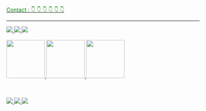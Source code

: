 <div class="container">
   <u><p style="color : green ;"> Contact :  👇 👇 👇 👇 👇 👇 </p>  <u>
      <hr>
   <a href="https://ammar-med-ayoub.netlify.app/" target="_blank">
    <img src="https://img.shields.io/badge/My portfolio-00C7B7?style=for-the-badge&logo=netlify&logoColor=white" />
  </a>

<a href="https://www.linkedin.com/in/mohammed-ayoub-ammar-1a6886177" target="_blank">
  <img src="https://img.shields.io/badge/Mohammed Ayoub AMMAR-0077B5?style=for-the-badge&logo=linkedin&logoColor=white" /></a>
   
   
  <a href="https://twitter.com/MAyoub22073399" target="_blank">
    <img src="https://img.shields.io/badge/M.Ayoub-1DA1F2?style=for-the-badge&logo=twitter&logoColor=white" />
  </a>

  
  </div>
<br>

 <div>
<span><img width="100" height="100" src="https://media3.giphy.com/media/7lsZsFdEijZrW/giphy.gif?cid=ecf05e472dcim6yg7caob6qekiyri0aakq50o2sgct7sb7e4&rid=giphy.gif&ct=g"> </span>
   <span>  <img width="100" height="100" src="https://media.giphy.com/media/du3J3cXyzhj75IOgvA/giphy.gif"> </span>

 <img width="100" height="100" src="https://media1.giphy.com/media/3oKIPovaivfg1vZ6es/giphy.gif?cid=ecf05e47hd4z6ihnwa1dlkqrnhe38q6drzhdsflnazyzx38b&rid=giphy.gif&ct=g"> 
</div>
<br>
<br>

<div class="container">

 <a href="https://ammar-med-ayoub.netlify.app"> <img src="https://img.shields.io/badge/JavaScript-F7DF1E?style=for-the-badge&logo=javascript&logoColor=black" /></a>
<a href="https://ammar-med-ayoub.netlify.app"> <img src="https://img.shields.io/badge/React-20232A?style=for-the-badge&logo=react&logoColor=61DAFB" /></a>
<a href="https://ammar-med-ayoub.netlify.app"> <img src="https://img.shields.io/badge/Node.js-43853D?style=for-the-badge&logo=node-dot-js&logoColor=white" /></a>
  </div>

